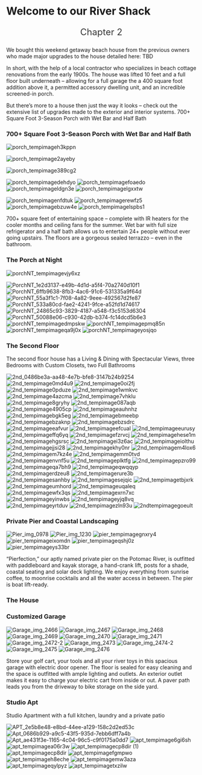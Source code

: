 # Welcome to our River Shack 

<p style="font-size: 24px; color: #393939" align="center">
  Chapter 2
  
</p>



We bought this weekend getaway beach house from the previous owners who made major upgrades to the house detailed here: TBD

In short, with the help of a local contractor who specializes in beach cottage renovations from the early 1900s. The house was lifted 10 feet and a full floor built underneath – allowing for a full garage the a 400 square foot addition above it, a permitted accessory dwelling unit, and an incredible screened-in porch.

But there’s more to a house then just the way it looks – check out the extensive list of upgrades made to the exterior and interior systems.
700+ Square Foot 3-Season Porch with Wet Bar and Half Bath


### 700+ Square Foot 3-Season Porch with Wet Bar and Half Bath
![porch_tempimageh3kppn](https://user-images.githubusercontent.com/94854538/143494858-cb06e8db-8cf3-43eb-98a2-f2a5468fcaa5.jpg)

![porch_tempimage2ayeby](https://user-images.githubusercontent.com/94854538/143494851-0d35b25b-0f1b-4455-a955-9e99beddf7a4.jpg)

![porch_tempimage389cg2](https://user-images.githubusercontent.com/94854538/143494852-7a96fd30-aa03-4ef6-a2f2-79bcc4e70ed2.jpg)

![porch_tempimagedehdyo](https://user-images.githubusercontent.com/94854538/143494855-c93b6cbd-a343-4a16-aaa0-c5d0fe2dcb4e.jpg)
![porch_tempimagefoaedo](https://user-images.githubusercontent.com/94854538/143494856-3525cfb9-0943-42e2-8628-202bdf71c314.jpg)
![porch_tempimageldgn3e](https://user-images.githubusercontent.com/94854538/143494860-fa791c7f-e0a9-44d3-ab26-be3a8daa7602.jpg)
![porch_tempimagelgxxtw](https://user-images.githubusercontent.com/94854538/143494861-9b7e1bb2-b68c-4265-8802-c14dbb88b944.jpg)

![porch_tempimagenfdtuk](https://user-images.githubusercontent.com/94854538/143494863-e5e896c3-e4fa-4430-b71f-e49420b74ceb.jpg)
![porch_tempimagerewfz5](https://user-images.githubusercontent.com/94854538/143494864-89f3ad3c-e65a-41d2-99c3-2749d989bbdf.jpg)
![porch_tempimagebzuw4e](https://user-images.githubusercontent.com/94854538/143494854-2a0d895c-6510-44bd-8739-405682013cac.jpg)
![porch_tempimagelspbs1](https://user-images.githubusercontent.com/94854538/143494862-6a6118b7-f198-4add-84e3-5303bd4bf6e1.jpg)


700+ square feet of entertaining space – complete with IR heaters for the cooler months and ceiling fans for the summer. Wet bar with full size refrigerator and a half bath allows us to entertain 24+ people without ever going upstairs. The floors are a gorgeous sealed terrazzo – even in the bathroom.

### The Porch at Night

![porchNT_tempimagevjy6xz](https://user-images.githubusercontent.com/94854538/143494906-e889e314-d554-4dfd-bfe9-6bb9b70f7938.jpg)

![PorchNT_1e2d3137-e49b-4d1d-a5f4-70a2740d10f1](https://user-images.githubusercontent.com/94854538/143494896-7ff2e1a7-7955-42b5-bbb9-0f5913695ab5.jpg)
![PorchNT_6ffb9638-8fb3-4ac6-91c6-531335a9f64d](https://user-images.githubusercontent.com/94854538/143494897-a3e68001-fa37-4910-b0c7-53bd39391504.jpg)
![PorchNT_55a3f1c1-7f08-4a82-9eee-492567d2fe87](https://user-images.githubusercontent.com/94854538/143494899-128f43b1-a3fa-4aa4-9d06-63aab2d0a701.jpg)
![PorchNT_533a80cd-fae2-4241-9fce-a52fd1d74617](https://user-images.githubusercontent.com/94854538/143494900-ccd7f35d-28c1-411f-98c3-ab5130462cce.jpg)
![PorchNT_24865c93-3829-4187-a548-f3c5153d6304](https://user-images.githubusercontent.com/94854538/143494901-3b48205b-bf12-48a5-8212-068158b9cbe8.jpg)
![PorchNT_50088e06-c930-42db-b374-fc14dcd5b6e3](https://user-images.githubusercontent.com/94854538/143494902-14c99ae3-3b9e-43c3-815d-8f3ec1d26d31.jpg)
![porchNT_tempimagedmpskw](https://user-images.githubusercontent.com/94854538/143494903-cb7c28db-aa0d-4795-93f8-0124e8db96f8.jpg)
![porchNT_tempimagepmq85n](https://user-images.githubusercontent.com/94854538/143494904-5716c7c3-6198-4ea1-8f42-9b8b442d3cc6.jpg)
![porchNT_tempimageqa9j0x](https://user-images.githubusercontent.com/94854538/143494905-ca827f16-0fab-46bf-812e-5770df3ffc39.jpg)
![porchNT_tempimageyosjqo](https://user-images.githubusercontent.com/94854538/143494907-d3f73f50-8900-4cc1-8032-a5713e59410b.jpg)


### The Second Floor
The second floor house has a Living & Dining with Spectacular Views, three Bedrooms with Custom Closets, two Full Bathrooms

![2nd_0486be3a-aa48-4e7b-bfe8-3147b24b9254](https://user-images.githubusercontent.com/94854538/143495115-1d09406e-eeb6-4ee9-95f0-f913a7356a8c.jpg)
![2nd_tempimage0md4u9](https://user-images.githubusercontent.com/94854538/143495117-e5191a86-111c-43c3-a3a4-c163744551f1.jpg)
![2nd_tempimage0oi2fj](https://user-images.githubusercontent.com/94854538/143495118-96aa60ee-49e9-4886-9c2d-e8ccda2ebb63.jpg)
![2nd_tempimage0pduze](https://user-images.githubusercontent.com/94854538/143495119-0a8ad7da-3951-4e80-bf53-dbd1d7cee1d8.jpg)
![2nd_tempimage1wmkvc](https://user-images.githubusercontent.com/94854538/143495120-c949576e-e865-4772-ad09-4278435210ad.jpg)
![2nd_tempimage4azcma](https://user-images.githubusercontent.com/94854538/143495122-bb76f444-94ba-453c-a94d-5590339a0658.jpg)
![2nd_tempimage7vhklu](https://user-images.githubusercontent.com/94854538/143495123-ebf3c86b-fab3-440c-bd2e-9436118dd9f6.jpg)
![2nd_tempimage8gryhy](https://user-images.githubusercontent.com/94854538/143495125-bb92de72-6111-4db0-a94a-42748990f88b.jpg)
![2nd_tempimage087aqb](https://user-images.githubusercontent.com/94854538/143495128-fed5badd-baf9-4ebe-a6b4-4088186cad82.jpg)
![2nd_tempimage4905cp](https://user-images.githubusercontent.com/94854538/143495131-9d9be6cc-3f43-449a-9ba5-4e790f623b0c.jpg)
![2nd_tempimageauhnhz](https://user-images.githubusercontent.com/94854538/143495132-a4f9fc69-192c-4835-b037-6138007a44ea.jpg)
![2nd_tempimagebgk5eg](https://user-images.githubusercontent.com/94854538/143495133-3cee3c2d-84b4-4f51-a628-c888ecc5074a.jpg)
![2nd_tempimagebmeebp](https://user-images.githubusercontent.com/94854538/143495134-a50c2333-e552-436f-908d-53dc2e55177b.jpg)
![2nd_tempimagebzaknp](https://user-images.githubusercontent.com/94854538/143495135-54a1b941-1c03-4614-8882-2ef395e23eb1.jpg)
![2nd_tempimagebzsdrc](https://user-images.githubusercontent.com/94854538/143495136-945d8ee0-b1e5-482b-8e2e-c2c80f577764.jpg)
![2nd_tempimageeafvur](https://user-images.githubusercontent.com/94854538/143495137-db07af1d-234a-4c51-abf4-8f97e5319e5a.jpg)
![2nd_tempimageefcual](https://user-images.githubusercontent.com/94854538/143495139-25938dd7-49eb-4d05-a726-35cbf636be0c.jpg)
![2nd_tempimageeurusy](https://user-images.githubusercontent.com/94854538/143495140-8da8f49f-5936-4399-b801-9532e2115db5.jpg)
![2nd_tempimageffq6yq](https://user-images.githubusercontent.com/94854538/143495141-d10483f0-2591-4585-9896-df94b507f80d.jpg)
![2nd_tempimagefzrvcj](https://user-images.githubusercontent.com/94854538/143495143-3ec9f4c5-d1ad-4287-b632-8c7f3437016f.jpg)
![2nd_tempimagehese1m](https://user-images.githubusercontent.com/94854538/143495144-611eeb16-c741-4052-8a36-ad26fee47d0b.jpg)
![2nd_tempimagehgsrsc](https://user-images.githubusercontent.com/94854538/143495145-1e221cba-e952-4faf-8bce-3666e042afe5.jpg)
![2nd_tempimagei3z6ac](https://user-images.githubusercontent.com/94854538/143495146-252dd07a-d182-481c-baed-452ca0db0b4a.jpg)
![2nd_tempimageiolthu](https://user-images.githubusercontent.com/94854538/143495148-61833b4d-f427-4edc-8ccd-29139fbc1e87.jpg)
![2nd_tempimagejjsi28](https://user-images.githubusercontent.com/94854538/143495150-3138b2c1-8cb6-4690-9604-858e02c079b3.jpg)
![2nd_tempimagekhy0nr](https://user-images.githubusercontent.com/94854538/143495151-b08e87ff-27bc-4186-8b45-93fc5c4e5bef.jpg)
![2nd_tempimagem4lox6](https://user-images.githubusercontent.com/94854538/143495153-ad87eb8b-33db-42c9-be6e-d4bbf8033db6.jpg)
![2nd_tempimagem7kz4e](https://user-images.githubusercontent.com/94854538/143495154-c2f2dd9b-28f9-492f-aa8e-040300186afe.jpg)
![2nd_tempimagemm0tvd](https://user-images.githubusercontent.com/94854538/143495155-5296d196-3236-4191-945e-f5971e4c7581.jpg)
![2nd_tempimagenvnf5u](https://user-images.githubusercontent.com/94854538/143495156-2999e676-0366-4786-b5fa-39923ec6753f.jpg)
![2nd_tempimageplktfg](https://user-images.githubusercontent.com/94854538/143495158-417c2bc7-ae58-4100-8418-88e5743bd241.jpg)
![2nd_tempimagepzro99](https://user-images.githubusercontent.com/94854538/143495159-a600965a-09e3-46e6-8f9b-3d5fed17c1f3.jpg)
![2nd_tempimageqa7bh9](https://user-images.githubusercontent.com/94854538/143495160-a328bea4-411a-4165-80ec-55262e168bd4.jpg)
![2nd_tempimageqwqqyp](https://user-images.githubusercontent.com/94854538/143495162-ea2fb8b8-6622-4f58-b7e1-b88ef9b20afc.jpg)
![2nd_tempimagerdzeu8](https://user-images.githubusercontent.com/94854538/143495164-54da9f47-e0e7-40d0-88ad-2f0fdedfc1ce.jpg)
![2nd_tempimagerure3b](https://user-images.githubusercontent.com/94854538/143495167-3a158a1e-9f00-43a2-80e5-b992cfeacbe8.jpg)
![2nd_tempimagesanhby](https://user-images.githubusercontent.com/94854538/143495169-bdc32bc4-b9e0-4b4a-8b55-0b4fb9d215ac.jpg)
![2nd_tempimagesejqic](https://user-images.githubusercontent.com/94854538/143495170-ab53f410-f1a5-40aa-a592-6afc1715d5e9.jpg)
![2nd_tempimagetbjxrk](https://user-images.githubusercontent.com/94854538/143495173-87baacfb-7e4d-467a-b50a-a2eb36135c82.jpg)
![2nd_tempimageumhord](https://user-images.githubusercontent.com/94854538/143495174-c648e2cb-ebaa-4fae-8fff-671e259e958f.jpg)
![2nd_tempimageuqaleq](https://user-images.githubusercontent.com/94854538/143495176-9c32304c-234a-4c12-8c12-dee8155b7746.jpg)
![2nd_tempimagewfx3qs](https://user-images.githubusercontent.com/94854538/143495177-f70b6a17-c0da-4da1-8542-9549c452445b.jpg)
![2nd_tempimagexrn7xc](https://user-images.githubusercontent.com/94854538/143495178-192d4a54-77d9-434d-9fbd-3b87b4953bf1.jpg)
![2nd_tempimageyinwbs](https://user-images.githubusercontent.com/94854538/143495179-b0923023-9a44-450a-8436-4601cfc25074.jpg)
![2nd_tempimageyjq8vq](https://user-images.githubusercontent.com/94854538/143495181-a8093389-478f-4897-92bd-efc74c5a8bbe.jpg)
![2nd_tempimageyrtduv](https://user-images.githubusercontent.com/94854538/143495182-ec302be1-659b-4a51-b043-85d3267b9fa6.jpg)
![2nd_tempimagezln93u](https://user-images.githubusercontent.com/94854538/143495184-dbdb2c4b-f1fa-44a8-ac23-02e86282e16f.jpg)
![2ndtempimagegoeult](https://user-images.githubusercontent.com/94854538/143495186-0482471d-d2c2-44af-8f8b-6896de2afb18.jpg)


### Private Pier and Coastal Landscaping

![Pier_img_0978](https://user-images.githubusercontent.com/94854538/143497004-bd0a3a3c-7e2e-4edb-94cb-45495ce21407.jpg)
![Pier_img_1230](https://user-images.githubusercontent.com/94854538/143497008-be50d8b1-3888-41fa-bbe0-ee4d35b38488.jpg)
![pier_tempimagegnxry4](https://user-images.githubusercontent.com/94854538/143497010-42fb98d5-f726-4909-8e27-36be737b25b2.jpg)
![pier_tempimageixomdn](https://user-images.githubusercontent.com/94854538/143497012-d18e66f3-e981-48ba-ae21-7dcf37c9e5bd.jpg)
![pier_tempimageqshj0z](https://user-images.githubusercontent.com/94854538/143497013-1ab8224d-6678-4f67-b0bb-edd3cd01b341.jpg)
![pier_tempimageys33br](https://user-images.githubusercontent.com/94854538/143497015-a34f0ddf-f77d-48e5-a18b-36c11b19e130.jpg)

“Pierfection,” our aptly named private pier on the Potomac River, is outfitted with paddleboard and kayak storage, a hand-crank lift, posts for a shade, coastal seating and solar deck lighting. We enjoy everything from sunrise coffee, to moonrise cocktails and all the water access in between. The pier is boat lift-ready.

### The House




### Customized Garage

![Garage_img_2466](https://user-images.githubusercontent.com/94854538/143497059-365eb0a4-981c-473e-afd0-32e4ae904a17.jpeg)
![Garage_img_2467](https://user-images.githubusercontent.com/94854538/143497061-bcfd75ef-9ff9-44e1-9f6f-cf37dd078f58.jpeg)
![Garage_img_2468](https://user-images.githubusercontent.com/94854538/143497062-efe02bc3-8162-40ae-9a59-db92128d05f5.jpeg)
![Garage_img_2469](https://user-images.githubusercontent.com/94854538/143497063-3a248bdb-73bd-4e56-ade0-62c8779c26b5.jpeg)
![Garage_img_2470](https://user-images.githubusercontent.com/94854538/143497064-e061832c-0751-4965-954a-17fa9ffcc392.jpeg)
![Garage_img_2471](https://user-images.githubusercontent.com/94854538/143497066-383607d4-0cfe-4869-b8ab-60e078589230.jpeg)
![Garage_img_2472-2](https://user-images.githubusercontent.com/94854538/143497067-a98139e7-b6c6-48a6-b7f4-b6bb28364a06.jpeg)
![Garage_img_2473](https://user-images.githubusercontent.com/94854538/143497069-f757f553-a55b-471a-b393-591ecfaa175d.jpeg)
![Garage_img_2474-2](https://user-images.githubusercontent.com/94854538/143497070-83da380b-c15d-4a43-b960-baa0d0605560.jpeg)
![Garage_img_2475](https://user-images.githubusercontent.com/94854538/143497071-a71f2a48-dcef-48ab-8491-5c430bc5d20d.jpeg)
![Garage_img_2476](https://user-images.githubusercontent.com/94854538/143497074-0881afe4-cf9f-4559-9f7f-0339ee98ee41.jpeg)


Store your golf cart, your tools and all your river toys in this spacious garage with electric door opener. The floor is sealed for easy cleaning and the space is outfitted with ample lighting and outlets. An exterior outlet makes it easy to charge your electric cart from inside or out. A paver path leads you from the driveway to bike storage on the side yard.

### Studio Apt
Studio Apartment with a full kitchen, laundry and a private patio

![APT_2e5b8e48-e8bd-44ee-a129-158c2d2ed53c](https://user-images.githubusercontent.com/94854538/143497130-8fd868f8-91d3-440b-ae76-6d8419b3dedd.jpg)
![Apt_0686b929-a9c5-43f5-935d-7ebb6dff7a4b](https://user-images.githubusercontent.com/94854538/143497132-83b02bec-aae0-4c31-a783-8370c8fdbe50.jpg)
![Apt_ae431f3e-1165-4c04-96c5-c9f0175a0dd7](https://user-images.githubusercontent.com/94854538/143497133-5bb61780-6d63-4b95-a2cc-4524812eb6dd.jpg)
![apt_tempimage6gi6sh](https://user-images.githubusercontent.com/94854538/143497134-57bd76c9-c797-4629-ae17-a6162d00e360.jpg)
![apt_tempimagea06r3w](https://user-images.githubusercontent.com/94854538/143497135-bf40b2ca-56f5-4a08-83ab-1bf0441aaf45.jpg)
![apt_tempimagecp8dir (1)](https://user-images.githubusercontent.com/94854538/143497139-c042aef3-9851-4dc5-86c3-393196011de6.jpg)
![apt_tempimagecp8dir](https://user-images.githubusercontent.com/94854538/143497140-0f18ee88-a567-46a8-8a11-5b5544bb2d00.jpg)
![apt_tempimagefgmpwo](https://user-images.githubusercontent.com/94854538/143497142-58d18560-d6e4-438d-a9f1-8446f9e67ebc.jpg)
![apt_tempimageh8eche](https://user-images.githubusercontent.com/94854538/143497144-d0eca848-243d-45d3-be30-bf5c07a910ed.jpg)
![apt_tempimagemw3aza](https://user-images.githubusercontent.com/94854538/143497146-8b012799-f7c0-4f22-bea3-9753df1b18dc.jpg)
![apt_tempimageqylpyz](https://user-images.githubusercontent.com/94854538/143497148-aaff59eb-5e04-4121-a4fa-5e006b8d8623.jpg)
![apt_tempimagetxzilw](https://user-images.githubusercontent.com/94854538/143497149-bd03bac6-497d-4175-ab2d-fc88524c8223.jpg)


